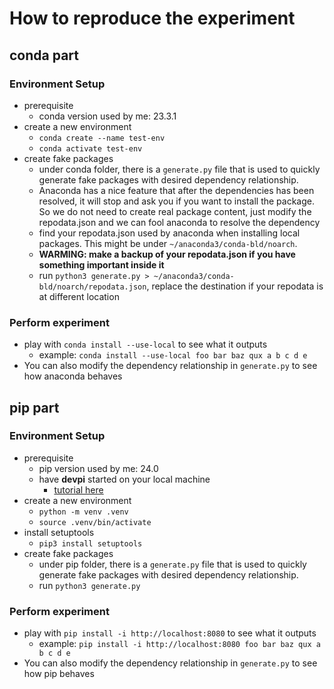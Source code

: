 # How to reproduce the experiment

## conda part

### Environment Setup

-   prerequisite
    -   conda version used by me: 23.3.1
-   create a new environment
    -   `conda create --name test-env`
    -   `conda activate test-env`
-   create fake packages
    -   under conda folder, there is a `generate.py` file that is used to quickly generate fake packages with desired dependency relationship.
    -   Anaconda has a nice feature that after the dependencies has been resolved, it will stop and ask you if you want to install the package. So we do not need to create real package content, just modify the repodata.json and we can fool anaconda to resolve the dependency
    -   find your repodata.json used by anaconda when installing local packages. This might be under `~/anaconda3/conda-bld/noarch`.
    -   **WARMING: make a backup of your repodata.json if you have something important inside it**
    -   run `python3 generate.py > ~/anaconda3/conda-bld/noarch/repodata.json`, replace the destination if your repodata is at different location

### Perform experiment

-   play with `conda install --use-local` to see what it outputs
    -   example: `conda install --use-local foo bar baz qux a b c d e`
-   You can also modify the dependency relationship in `generate.py` to see how anaconda behaves

## pip part

### Environment Setup

-   prerequisite
    -   pip version used by me: 24.0
    -   have **devpi** started on your local machine
        -   [tutorial here](https://www.devpi.net/)
-   create a new environment
    -   `python -m venv .venv`
    -   `source .venv/bin/activate`
-   install setuptools
    -   `pip3 install setuptools`
-   create fake packages
    -   under pip folder, there is a `generate.py` file that is used to quickly generate fake packages with desired dependency relationship.
    -   run `python3 generate.py`

### Perform experiment

-   play with `pip install -i http://localhost:8080` to see what it outputs
    -   example: `pip install -i http://localhost:8080 foo bar baz qux a b c d e`
-   You can also modify the dependency relationship in `generate.py` to see how pip behaves
